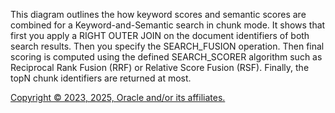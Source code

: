 This diagram outlines the how keyword scores and semantic scores are combined for a Keyword-and-Semantic search in chunk mode.
            It shows that first you apply a RIGHT OUTER JOIN on the document identifiers of both search results. Then you specify the SEARCH_FUSION operation. Then final scoring is computed using the defined SEARCH_SCORER algorithm such as Reciprocal Rank Fusion (RRF) or Relative Score Fusion (RSF). Finally, the topN chunk identifiers are returned at most.

[Copyright © 2023, 2025, Oracle and/or its affiliates.](../../../dcommon/html/cpyr.htm)

